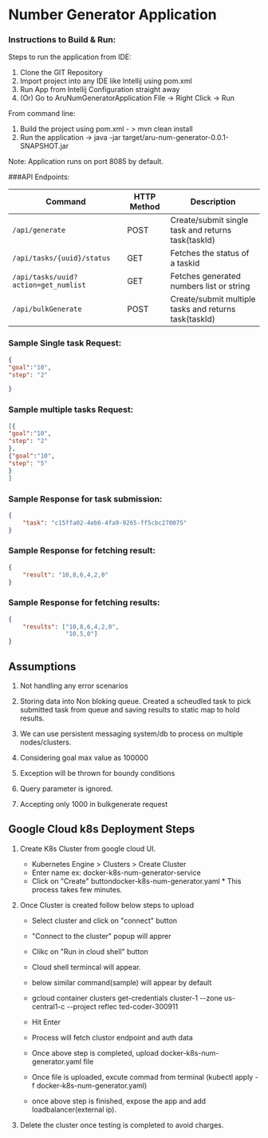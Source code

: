 
# Number Generator Application

### Instructions to Build & Run:

Steps to run the application from IDE:
1. Clone the GIT Repository
2. Import project into any IDE like Intellij using pom.xml
3. Run App from Intellij Configuration straight away
4. (Or) Go to AruNumGeneratorApplication File -> Right Click -> Run

From command line:

1. Build the project using pom.xml - > mvn clean install
2. Run the application -> java -jar target/aru-num-generator-0.0.1-SNAPSHOT.jar

Note: Application runs on port 8085 by default.

###API Endpoints:

| Command | HTTP Method | Description
| --- | --- | --- 
| `/api/generate` | POST | Create/submit single task and returns task(taskId)
| `/api/tasks/{uuid}/status` | GET | Fetches the status of a taskid
| `/api/tasks/uuid?action=get_numlist` | GET | Fetches generated numbers list or string
| `/api/bulkGenerate` |  POST | Create/submit multiple tasks and returns task(taskId)

### Sample Single task Request: 

```json
{
"goal":"10",
"step": "2"

}
```
### Sample multiple tasks Request: 

```json
[{
"goal":"10",
"step": "2"
},
{"goal":"10",
"step": "5"
}
]
```

### Sample Response for task submission:
```json
{
    "task": "c15ffa02-4eb6-4fa9-9265-ff5cbc270075"
}
```

### Sample Response for fetching result:
```json
{
    "result": "10,8,6,4,2,0"
}
```
### Sample Response for fetching results:
```json
{
    "results": ["10,8,6,4,2,0",
                "10,5,0"]
}
```
## Assumptions

1. Not handling any error scenarios
2. Storing data into Non bloking queue. Created a scheudled task
  to pick submitted task from queue and saving results to static map to hold results. 
    
3.  We can use persistent messaging system/db to process on 
multiple nodes/clusters.
        
4. Considering goal max value as 100000


5. Exception will be thrown for boundy conditions

6. Query parameter is ignored.

7. Accepting only 1000 in bulkgenerate request


## Google Cloud k8s Deployment Steps



1. Create K8s Cluster from google cloud UI.
	* Kubernetes Engine > Clusters > Create Cluster
	* Enter name ex: docker-k8s-num-generator-service
	* Click on "Create" buttondocker-k8s-num-generator.yaml	* This process takes few minutes.
2. Once Cluster is created follow below steps to upload
	* Select cluster and click on "connect" button
	* "Connect to the cluster" popup will apprer
	* Clikc on "Run in cloud shell" button
	* Cloud shell termincal will appear.
	* below similar command(sample) will appear by default
	
	* gcloud container clusters get-credentials cluster-1 --zone us-central1-c --project reflec
	ted-coder-300911
	* Hit Enter 
	* Process will fetch clustor endpoint and auth data
	* Once above step is completed, upload docker-k8s-num-generator.yaml file
	* Once file is uploaded, excute commad from terminal (kubectl apply -f docker-k8s-num-generator.yaml)
	* once above step is finished, expose the app and add loadbalancer(external ip).
	
3. Delete the cluster once testing is completed to avoid charges.
